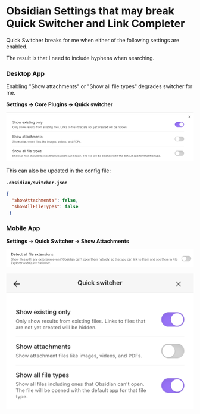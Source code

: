 # Obsidian Settings that may break Quick Switcher and Link Completer

Quick Switcher breaks for me when either of the following settings are enabled.

The result is that I need to include hyphens when searching. 

### Desktop App

Enabling "Show attachments" or "Show all file types" degrades switcher for me.

**Settings -> Core Plugins -> Quick switcher**

![](./assets/Pasted%20image%2020240130094000.png)

This can also be updated in the config file:

**`.obsidian/switcher.json`**
```json
{
  "showAttachments": false,
  "showAllFileTypes": false
 }
 ```


### Mobile App

**Settings -> Quick Switcher -> Show Attachments**

![](assets/Pasted%20image%2020230227122629.png)

![](assets/IMG_5321.jpeg)